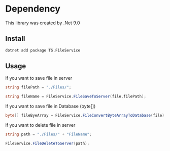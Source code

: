 # Dependency

This library was created by .Net 9.0

## Install

```bash
dotnet add package TS.FileService
```

## Usage
If you want to save file in server
```csharp
string filePath = "./Files/";

string fileName = FileService.FileSaveToServer(file,filePath);
```

If you want to save file in Database (byte[])
```csharp
byte[] fileByeArray = FileService.FileConvertByteArrayToDatabase(file);
```

If you want to delete file in server
```csharp
string path = "./Files/" + "FileName";

FileService.FileDeleteToServer(path);
```